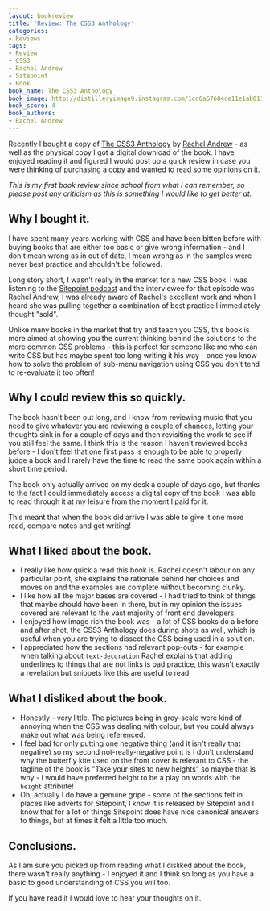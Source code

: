 ```yaml
---
layout: bookreview
title: 'Review: The CSS3 Anthology'
categories:
- Reviews
tags:
- Review
- CSS3
- Rachel Andrew
- Sitepoint
- Book
book_name: The CSS3 Anthology
book_image: http://distilleryimage9.instagram.com/1cd6a67684ce11e1ab011231381052c0_7.jpg
book_score: 4
book_authors:
- Rachel Andrew
---
```

Recently I bought a copy of <a href="http://www.sitepoint.com/books/cssant4/">The CSS3 Anthology</a> by <a href="https://twitter.com/#!/rachelandrew">Rachel Andrew</a> - as well as the physical copy I got a digital download of the book. I have enjoyed reading it and figured I would post up a quick review in case you were thinking of purchasing a copy and wanted to read some opinions on it.</p>
<p><em>This is my first book review since school from what I can remember, so please post any criticism as this is something I would like to get better at.</em></p>
<h2>Why I bought it.</h2>
<p>I have spent many years working with CSS and have been bitten before with buying books that are either too basic or give wrong information - and I don't mean wrong as in out of date, I mean wrong as in the samples were never best practice and shouldn't be followed.</p>
<p>Long story short, I wasn't really in the market for a new CSS book. I was listening to the <a href="http://www.sitepoint.com/podcast-151-vender-prefixes-vs-web-standards-with-rachel-andrew/">Sitepoint podcast</a> and the interviewee for that episode was Rachel Andrew, I was already aware of Rachel's excellent work and when I heard she was pulling together a combination of best practice I immediately thought "sold".</p>
<p>Unlike many books in the market that try and teach you CSS, this book is more aimed at showing you the current thinking behind the solutions to the more common CSS problems - this is perfect for someone like me who can write CSS but has maybe spent too long writing it his way - once you know how to solve the problem of sub-menu navigation using CSS you don't tend to re-evaluate it too often!</p>
<h2>Why I could review this so quickly.</h2>
<p>The book hasn't been out long, and I know from reviewing music that you need to give whatever you are reviewing a couple of chances, letting your thoughts sink in for a couple of days and then revisiting the work to see if you still feel the same. I think this is the reason I haven't reviewed books before - I don't feel that one first pass is enough to be able to properly judge a book and I rarely have the time to read the same book again within a short time period.</p>
<p>The book only actually arrived on my desk a couple of days ago, but thanks to the fact I could immediately access a digital copy of the book I was able to read through it at my leisure from the moment I paid for it.</p>
<p>This meant that when the book did arrive I was able to give it one more read, compare notes and get writing!</p>
<h2>What I liked about the book.</h2>
<ul>
<li>I really like how quick a read this book is. Rachel doesn't labour on any particular point, she explains the rationale behind her choices and moves on and the examples are complete without becoming clunky.</li>
<li>I like how all the major bases are covered - I had tried to think of things that maybe should have been in there, but in my opinion the issues covered are relevant to the vast majority of front end developers.</li>
<li>I enjoyed how image rich the book was - a lot of CSS books do a before and after shot, the CSS3 Anthology does during shots as well, which is useful when you are trying to dissect the CSS being used in a solution.</li>
<li>I appreciated how the sections had relevant pop-outs - for example when talking about <code>text-decoration</code> Rachel explains that adding underlines to things that are not links is bad practice, this wasn't exactly a revelation but snippets like this are useful to read.</li>
</ul>
<h2>What I disliked about the book.</h2>
<ul>
<li>Honestly - very little. The pictures being in grey-scale were kind of annoying when the CSS was dealing with colour, but you could always make out what was being referenced.</li>
<li>I feel bad for only putting one negative thing (and it isn't really that negative) so my second not-really-negative point is I don't understand why the butterfly kite used on the front cover is relevant to CSS - the tagline of the book is "Take your sites to new heights" so maybe that is why - I would have preferred height to be a play on words with the <code>height</code> attribute!</li>
<li>Oh, actually I do have a genuine gripe - some of the sections felt in places like adverts for Sitepoint, I know it is released by Sitepoint and I know that for a lot of things Sitepoint does have nice canonical answers to things, but at times it felt a little too much.</li>
</ul>
<h2>Conclusions.</h2>
<p>As I am sure you picked up from reading what I disliked about the book, there wasn't really anything - I enjoyed it and I think so long as you have a basic to good understanding of CSS you will too.</p>
<p>If you have read it I would love to hear your thoughts on it.</p>
